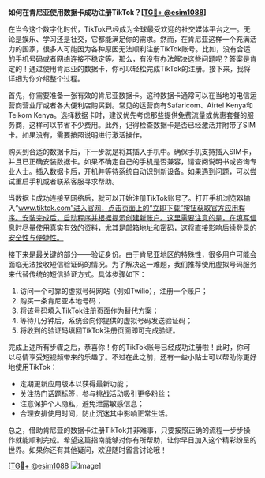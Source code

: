 **如何在肯尼亚使用数据卡成功注册TikTok？[[TG💪+ @esim1088](https://t.me/s/esim1088)]**

在当今这个数字化时代，TikTok已经成为全球最受欢迎的社交媒体平台之一。无论是娱乐、学习还是社交，它都能满足你的需求。然而，在肯尼亚这样一个充满活力的国家，很多人可能因为各种原因无法顺利注册TikTok账号。比如，没有合适的手机号码或者网络连接不稳定等。那么，有没有办法解决这些问题呢？答案是肯定的！通过使用肯尼亚的数据卡，你可以轻松完成TikTok的注册。接下来，我将详细为你介绍整个过程。

首先，你需要准备一张有效的肯尼亚数据卡。这种数据卡通常可以在当地的电信运营商营业厅或者各大便利店购买到。常见的运营商有Safaricom、Airtel Kenya和Telkom Kenya。选择数据卡时，建议优先考虑那些提供免费流量或优惠套餐的服务商，这样可以节省不少费用。此外，记得检查数据卡是否已经激活并附带了SIM卡。如果没有，需要按照说明进行激活操作。

购买到合适的数据卡后，下一步就是将其插入手机中。确保手机支持插入SIM卡，并且已正确安装数据卡。如果不确定自己的手机是否兼容，请查阅说明书或咨询专业人士。插入数据卡后，开机并等待系统自动识别新设备。如果遇到问题，可以尝试重启手机或者联系客服寻求帮助。

当数据卡成功连接至网络后，就可以开始注册TikTok账号了。打开手机浏览器输入“www.tiktok.com”进入官网，点击页面上的“立即下载”按钮获取官方应用程序。安装完成后，启动程序并根据提示创建新账户。这里需要注意的是，在填写信息时尽量使用真实有效的资料，尤其是邮箱地址和密码，这将直接影响后续登录的安全性与便捷性。

接下来是最关键的部分——验证身份。由于肯尼亚地区的特殊性，很多用户可能会面临无法接收短信验证码的情况。为了解决这一难题，我们推荐使用虚拟号码服务来代替传统的短信验证方式。具体步骤如下：

1. 访问一个可靠的虚拟号码网站（例如Twilio），注册一个账户；
2. 购买一条肯尼亚本地号码；
3. 将该号码填入TikTok注册页面作为替代方案；
4. 等待几分钟后，系统会向你提供的虚拟号码发送验证码；
5. 将收到的验证码填回TikTok注册页面即可完成验证。

完成上述所有步骤之后，恭喜你！你的TikTok账号已经成功注册啦！此时，你可以尽情享受短视频带来的乐趣了。不过在此之前，还有一些小贴士可以帮助你更好地使用TikTok：

- 定期更新应用版本以获得最新功能；
- 关注热门话题标签，参与挑战活动吸引更多粉丝；
- 注意保护个人隐私，避免泄露敏感信息；
- 合理安排使用时间，防止沉迷其中影响正常生活。

总之，借助肯尼亚的数据卡注册TikTok并非难事，只要按照正确的流程一步步操作就能顺利完成。希望这篇指南能够对你有所帮助，让你早日加入这个精彩纷呈的世界。如果你还有其他疑问，欢迎随时留言讨论哦！

[[TG💪+ @esim1088](https://t.me/s/esim1088) ![Image](https://i.postimg.cc/4NQfJmqS/Snipaste-2025-05-13-00-14-12.png)]